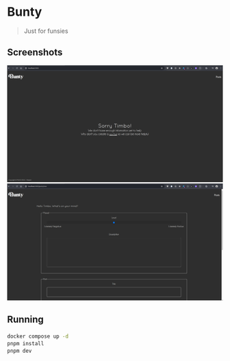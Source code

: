 # Bunty

> Just for funsies

## Screenshots

![Homepage](./artifacts/Screenshot%20from%202024-04-20%2016-44-30.png)
![Form](./artifacts/Screenshot%20from%202024-04-20%2016-44-52.png)

## Running

```sh
docker compose up -d
pnpm install
pnpm dev
```
